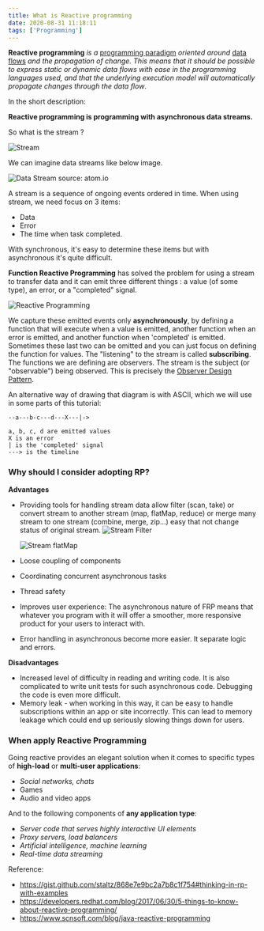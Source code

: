 ```yaml
---
title: What is Reactive programming
date: 2020-08-31 11:18:11
tags: ['Programming']
---
```

**Reactive programming** *is a* [programming paradigm](https://en.wikipedia.org/wiki/Programming_paradigm) *oriented around* [data flows](https://en.wikipedia.org/wiki/Dataflow_programming) *and the propagation of change. This means that it should be possible to express static or dynamic data flows with ease in the programming languages used, and that the underlying execution model will automatically propagate changes through the data flow*.

In the short description:

**Reactive programming is programming with asynchronous data streams.**

So what is the stream ?

![Stream](reactive-programming/stream.jpg)

We can imagine data streams like below image.

![Data Stream](reactive-programming/data_streams.gif)
source: atom.io

A stream is a sequence of ongoing events ordered in time. When using stream, we need focus on 3 items:
- Data
- Error
- The time when task completed.

With synchronous, it's easy to determine these items but with asynchronous it's quite difficult.

**Function Reactive Programming**  has solved the problem for using a stream to transfer data and it can emit three different things : a value (of some type), an error, or a "completed" signal.

![Reactive Programming](reactive-programming/function_reactive_programming.png)

We capture these emitted events only **asynchronously**, by defining a function that will execute when a value is emitted, another function when an error is emitted, and another function when 'completed' is emitted. Sometimes these last two can be omitted and you can just focus on defining the function for values. The "listening" to the stream is called **subscribing**. The functions we are defining are observers. The stream is the subject (or "observable") being observed. This is precisely the [Observer Design Pattern](https://en.wikipedia.org/wiki/Observer_pattern).

An alternative way of drawing that diagram is with ASCII, which we will use in some parts of this tutorial:

```
--a---b-c---d---X---|->

a, b, c, d are emitted values
X is an error
| is the 'completed' signal
---> is the timeline
```

### Why should I consider adopting RP? ###

**Advantages**

- Providing tools for handling stream data allow filter (scan, take) or convert stream to another stream (map, flatMap, reduce) or merge many stream to one stream (combine, merge, zip...)  easy that not change status of original stream.
  ![Stream Filter](reactive-programming/stream_filter.png)

  ![Stream flatMap](reactive-programming/stream_flat_map.png)

- Loose coupling of components
- Coordinating concurrent asynchronous tasks
- Thread safety
- Improves user experience: The asynchronous nature of FRP means that whatever you program with it will offer a smoother, more responsive product for your users to interact with. 
- Error handling in asynchronous become more easier. It separate logic and errors. 

**Disadvantages**
- Increased level of difficulty in reading and writing code. It is also complicated to write unit tests for such asynchronous code. Debugging the code is even more difficult.
- Memory leak - when working in this way, it can be easy to handle subscriptions within an app or site incorrectly. This can lead to memory leakage which could end up seriously slowing things down for users.

### When apply Reactive Programming ###

Going reactive provides an elegant solution when it comes to specific types of **high-load** or **multi-user applications**:

- *Social networks, chats*
- Games
- Audio and video apps

And to the following components of **any application type**:

- *Server code that serves highly interactive UI elements*
- *Proxy servers, load balancers*
- *Artificial intelligence, machine learning*
- *Real-time data streaming*

Reference:

- https://gist.github.com/staltz/868e7e9bc2a7b8c1f754#thinking-in-rp-with-examples
- https://developers.redhat.com/blog/2017/06/30/5-things-to-know-about-reactive-programming/
- https://www.scnsoft.com/blog/java-reactive-programming